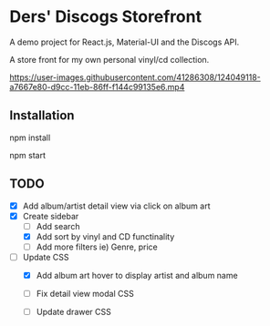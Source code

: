 # Ders' Discogs Storefront
A demo project for React.js, Material-UI and the Discogs API.

A store front for my own personal vinyl/cd collection.

https://user-images.githubusercontent.com/41286308/124049118-a7667e80-d9cc-11eb-86ff-f144c99135e6.mp4

## Installation
npm install

npm start

## TODO
- [x] Add album/artist detail view via click on album art
- [x] Create sidebar
    - [ ] Add search
    - [x] Add sort by vinyl and CD functinality
    - [ ] Add more filters ie) Genre, price
- [ ] Update CSS
    - [x] Add album art hover to display artist and album name
    - [ ] Fix detail view modal CSS
    - [ ] Update drawer CSS


